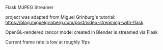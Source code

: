 Flask MJPEG Streamer

project was adapted from Miguel Grinburg's tutorial:
https://blog.miguelgrinberg.com/post/video-streaming-with-flask

OpenGL-rendered rancor model created in Blender is streamed via Flask

Current frame rate is low at roughly 1fps